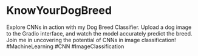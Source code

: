 # KnowYourDogBreed
Explore CNNs in action with my Dog Breed Classifier. Upload a dog image to the Gradio interface, and watch the model accurately predict the breed. Join me in uncovering the potential of CNNs in image classification! #MachineLearning #CNN #ImageClassification
